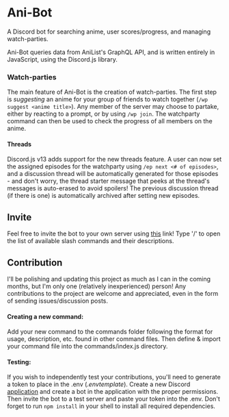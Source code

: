# Ani-Bot
A Discord bot for searching anime, user scores/progress, and managing watch-parties.

Ani-Bot queries data from AniList's GraphQL API, and is written entirely in JavaScript, using the Discord.js library.

### Watch-parties
The main feature of Ani-Bot is the creation of watch-parties. The first step is *suggesting* an anime for your group of friends to watch together (`/wp suggest <anime title>`). Any member of the server may choose to partake, either by reacting to a prompt, or by using `/wp join`. The watchparty command can then be used to check the progress of all members on the anime.
#### Threads
Discord.js v13 adds support for the new threads feature. A user can now set the assigned episodes for the watchparty using `/ep next <# of episodes>`, and a discussion thread will be automatically generated for those episodes - and don't worry, the thread starter message that peeks at the thread's messages is auto-erased to avoid spoilers! The previous discussion thread (if there is one) is automatically archived after setting new episodes.

## Invite
Feel free to invite the bot to your own server using [this](https://discord.com/api/oauth2/authorize?client_id=859183792013836348&permissions=259846043728&scope=bot%20applications.commands) link! Type '/' to open the list of available slash commands and their descriptions.

## Contribution
I'll be polishing and updating this project as much as I can in the coming months, but I'm only one (relatively inexperienced) person! Any contributions to the project are welcome and appreciated, even in the form of sending issues/discussion posts.
#### Creating a new command:
Add your new command to the commands folder following the format for usage, description, etc. found in other command files. Then define & import your command file into the commands/index.js directory.
#### Testing:
If you wish to independently test your contributions, you'll need to generate a token to place in the .env (*.envtemplate*). Create a new Discord [application](https://discord.com/developers/applications/) and create a bot in the application with the proper permissions. Then invite the bot to a test server and paste your token into the .env. Don't forget to run `npm install` in your shell to install all required dependencies. 

